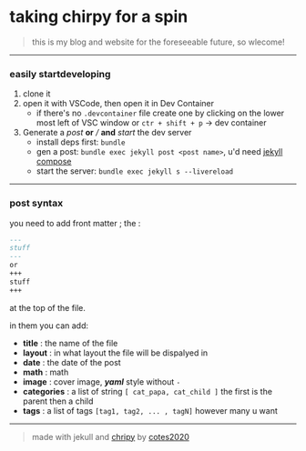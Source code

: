 # taking chirpy for a spin

> this is my blog and website for the foreseeable future, so wlecome!

---
### easily startdeveloping

1. clone it
2. open it with VSCode, then open it in Dev Container
    - if there's no `.devcontainer` file create one by clicking on the lower most left of VSC window or `ctr + shift + p` -> dev container
3. Generate a *post* **or** */* **and** *start* the dev server
    - install deps first: `bundle`
    - gen a post: `bundle exec jekyll post <post name>`, u'd need [jekyll compose](https://github.com/jekyll/jekyll-compose)
    - start the server: `bundle exec jekyll s --livereload`

---
### post syntax

you need to add front matter ; the :
```md
---
stuff
---
or
+++
stuff
+++
```
at the top of the file.

in them you can add:
- **title**  : the name of the file
- **layout** : in what layout the file will be dispalyed in
- **date** : the date of the post
- **math** : math
- **image** : cover image, ***yaml*** style without `-`
- **categories** : a list of string `[ cat_papa, cat_child ]` the first is the parent then a child
- **tags** :  a list of tags `[tag1, tag2, ... , tagN]` however many u want


---

> made with jekull and [chripy](https://github.com/cotes2020/jekyll-theme-chirpy) by [cotes2020](https://github.com/cotes2020)
